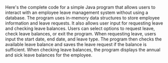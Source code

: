 Here's the complete code for a simple Java program that allows users to interact with an employee leave management system without using a database. The program uses in-memory data structures to store employee information and leave requests. It also allows user input for requesting leave and checking leave balances.
Users can select options to request leave, check leave balances, or exit the program.
When requesting leave, users input the start date, end date, and leave type.
The program then checks the available leave balance and saves the leave request if the balance is sufficient.
When checking leave balances, the program displays the annual and sick leave balances for the employee.
